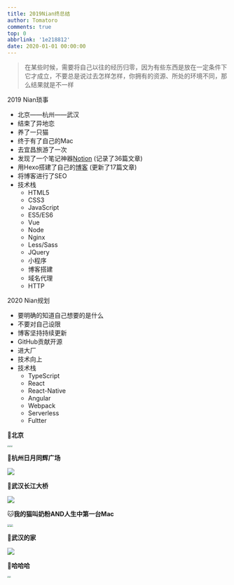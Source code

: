 ```yaml
---
title: 2019Nian终总结
author: Tomatoro
comments: true
top: 0
abbrlink: '1e218812'
date: 2020-01-01 00:00:00
---
```

> 在某些时候，需要将自己以往的经历归零，因为有些东西是放在一定条件下它才成立，不要总是说过去怎样怎样，你拥有的资源、所处的环境不同，那么结果就是不一样

<!-- more -->
2019 Nian琐事

- 北京——杭州——武汉
- 结束了异地恋
- 养了一只猫
- 终于有了自己的Mac
- 去宜昌旅游了一次
- 发现了一个笔记神器[Notion](https://tomatoro.space) (记录了36篇文章)
- 用Hexo搭建了自己的[博客](https://tomatoro.cn) (更新了17篇文章)
- 将博客进行了SEO
- 技术栈
  - HTML5
  - CSS3
  - JavaScript
  - ES5/ES6
  - Vue
  - Node
  - Nginx
  - Less/Sass
  - JQuery
  - 小程序
  - 博客搭建
  - 域名代理
  - HTTP

2020 Nian规划

- 要明确的知道自己想要的是什么
- 不要对自己设限
- 博客坚持持续更新
- GitHub贡献开源
- 进大厂
- 技术向上
- 技术栈
  - TypeScript
  - React
  - React-Native
  - Angular
  - Webpack
  - Serverless
  - Fultter

📍**北京**

<div style="display: flex;">
  <img src="https://tva1.sinaimg.cn/large/006tNbRwly1gai3tz5w4fj30sg0sgn0x.jpg" style="zoom:25%;" />
  <img src="https://tva1.sinaimg.cn/large/006tNbRwly1gai6y18e1rj30sg0sgwl0.jpg" style="zoom:25%;" /><img src="https://tva1.sinaimg.cn/large/006tNbRwly1gai6zneua8j30sg0sgaek.jpg" style="zoom:25%;" />
</div>

📍**杭州日月同辉广场**

![](https://tva1.sinaimg.cn/large/006tNbRwly1gai74wqq11j318g0dnq6s.jpg)

📍**武汉长江大桥**

![](https://tva1.sinaimg.cn/large/006tNbRwly1gai74elg8ej30sg0lbad3.jpg)

🐱**我的猫叫奶粉AND人生中第一台Mac**

<div style="display: flex;">
  <img src="https://tva1.sinaimg.cn/large/006tNbRwly1gai75xt8vej30lc0sgq9g.jpg" style="zoom:40%;" />
  <img src="https://tva1.sinaimg.cn/large/006tNbRwly1gai76d2zduj30sg0n4wi3.jpg" style="zoom:40%;" />
</div>

🏡**武汉的家**

![](https://tva1.sinaimg.cn/large/006tNbRwly1gai76z6pu3j31bl0cr78b.jpg)

💑**哈哈哈**

<div style="display: flex;">
  <img src="https://tva1.sinaimg.cn/large/006tNbRwly1gai71aqsvgj30lc0sgafj.jpg" style="zoom:25%;" />
  <img src="https://tva1.sinaimg.cn/large/006tNbRwly1gai7358l5gj30lc0sg0yt.jpg" style="zoom:25%;" />
</div>